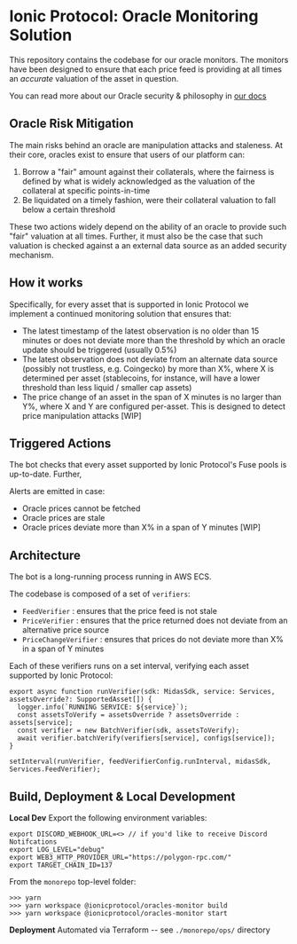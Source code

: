 # Ionic Protocol: Oracle Monitoring Solution

This repository contains the codebase for our oracle monitors. The monitors have been designed to ensure
that each price feed is providing at all times an _accurate_ valuation of the asset in question.

You can read more about our Oracle security & philosophy in [our docs](https://docs.midascapital.xyz/security/security-outline/oracle-security)

## Oracle Risk Mitigation

The main risks behind an oracle are manipulation attacks and staleness. At their core, oracles exist to ensure that
users of our platform can:

1. Borrow a "fair" amount against their collaterals, where the fairness is defined by what is widely
   acknowledged as the valuation of the collateral at specific points-in-time
2. Be liquidated on a timely fashion, were their collateral valuation to fall below a certain threshold

These two actions widely depend on the ability of an oracle to provide such "fair" valuation at all times. Further, it must also be the case that
such valuation is checked against a an external data source as an added security mechanism.

## How it works

Specifically, for every asset that is supported in Ionic Protocol we implement a continued monitoring solution that ensures that:

- The latest timestamp of the latest observation is no older than 15 minutes or does not deviate more than the threshold by which an oracle update should be triggered (usually 0.5%)
- The latest observation does not deviate from an alternate data source (possibly not trustless, e.g. Coingecko) by more than X%, where X is determined per asset (stablecoins, for instance, will have a lower threshold than less liquid / smaller cap assets)
- The price change of an asset in the span of X minutes is no larger than Y%, where X and Y are configured per-asset. This is designed to detect price manipulation attacks [WIP]

## Triggered Actions

The bot checks that every asset supported by Ionic Protocol's Fuse pools is up-to-date. Further,

Alerts are emitted in case:

- Oracle prices cannot be fetched
- Oracle prices are stale
- Oracle prices deviate more than X% in a span of Y minutes [WIP]

## Architecture

The bot is a long-running process running in AWS ECS.

The codebase is composed of a set of `verifiers`:

- `FeedVerifier` : ensures that the price feed is not stale
- `PriceVerifier` : ensures that the price returned does not deviate from an alternative price source
- `PriceChangeVerifier` : ensures that prices do not deviate more than X% in a span of Y minutes

Each of these verifiers runs on a set interval, verifying each asset supported by Ionic Protocol:

```
export async function runVerifier(sdk: MidasSdk, service: Services, assetsOverride?: SupportedAsset[]) {
  logger.info(`RUNNING SERVICE: ${service}`);
  const assetsToVerify = assetsOverride ? assetsOverride : assets[service];
  const verifier = new BatchVerifier(sdk, assetsToVerify);
  await verifier.batchVerify(verifiers[service], configs[service]);
}

setInterval(runVerifier, feedVerifierConfig.runInterval, midasSdk, Services.FeedVerifier);
```

## Build, Deployment & Local Development

**Local Dev**
Export the following environment variables:

```
export DISCORD_WEBHOOK_URL=<> // if you'd like to receive Discord Notifcations
export LOG_LEVEL="debug"
export WEB3_HTTP_PROVIDER_URL="https://polygon-rpc.com/"
export TARGET_CHAIN_ID=137
```

From the `monorepo` top-level folder:

```
>>> yarn
>>> yarn workspace @ionicprotocol/oracles-monitor build
>>> yarn workspace @ionicprotocol/oracles-monitor start

```

**Deployment**
Automated via Terraform -- see `./monorepo/ops/` directory
